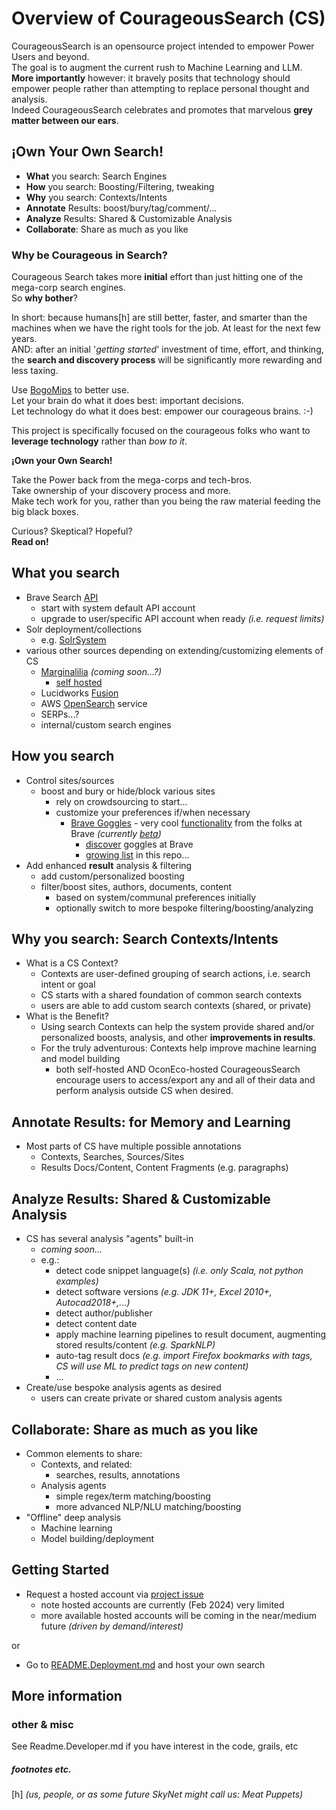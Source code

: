 # Overview of CourageousSearch (CS)
CourageousSearch is an opensource project intended to empower Power Users and beyond.  
The goal is to augment the current rush to Machine Learning and LLM.  
**More importantly** however: it bravely posits that technology should empower people rather than attempting to replace personal thought and analysis.  
Indeed CourageousSearch celebrates and promotes that marvelous **grey matter between our ears**. 


##  ¡Own Your Own Search!
- **What** you search: Search Engines
- **How** you search: Boosting/Filtering, tweaking
- **Why** you search: Contexts/Intents
- **Annotate** Results: boost/bury/tag/comment/... 
- **Analyze** Results: Shared & Customizable Analysis
- **Collaborate**: Share as much as you like
 
### Why be Courageous in Search?
Courageous Search takes more **initial** effort than just hitting one of the mega-corp search engines.  
So **why bother**?

In short: because humans[h] are still better, faster, and smarter than the machines when we have the right tools for the job. At least for the next few years.   
AND: after an initial '_getting started_' investment of time, effort, and thinking, the **search and discovery process** will be significantly more rewarding and less taxing.  

Use [BogoMips](https://en.wikipedia.org/wiki/BogoMips) to better use.  
Let your brain do what it does best: important decisions.  
Let technology do what it does best: empower our courageous brains. :-) 

This project is specifically focused on the courageous folks who want to **leverage technology** rather than _bow to it_.

**¡Own your Own Search!**

Take the Power back from the mega-corps and tech-bros.  
Take ownership of your discovery process and more.  
Make tech work for you, rather than you being the raw material feeding the big black boxes.

Curious? Skeptical? Hopeful?  
**Read on!**

## What you search
  - Brave Search [API](https://brave.com/search/api/)
    - start with system default API account
    - upgrade to user/specific API account when ready _(i.e. request limits)_
  - Solr deployment/collections
    - e.g. [SolrSystem](https://github.com/seanoc5/solr-system)
  - various other sources depending on extending/customizing elements of CS 
    - [Marginalilia](https://search.marginalia.nu/) _(coming soon...?)_
      - [self hosted](https://github.com/MarginaliaSearch/MarginaliaSearch)
    - Lucidworks [Fusion](https://lucidworks.com/fusion-platform/)
    - AWS [OpenSearch](https://aws.amazon.com/opensearch-service/) service  
    - SERPs...?
    - internal/custom search engines

## How you search
- Control sites/sources
  - boost and bury or hide/block various sites 
    - rely on crowdsourcing to start...
    - customize your preferences if/when necessary 
      - [Brave Goggles](https://github.com/brave/goggles-quickstart/blob/main/README.md) - very cool [functionality](https://support.brave.com/hc/en-us/articles/6959189556237-How-do-I-use-Goggles) from the folks at Brave _(currently [beta](https://www.reddit.com/r/brave_browser/comments/viai3r/goggles_beta_is_now_available_in_brave_search/))_  
        - [discover](https://search.brave.com/goggles/discover) goggles at Brave
        - [growing list](goggles) in this repo...
- Add enhanced **result** analysis & filtering
  - add custom/personalized boosting
  - filter/boost sites, authors, documents, content
    - based on system/communal preferences initially 
    - optionally switch to more bespoke filtering/boosting/analyzing 

## Why you search: Search Contexts/Intents
- What is a CS Context? 
  - Contexts are user-defined grouping of search actions, i.e. search intent or goal
  - CS starts with a shared foundation of common search contexts
  - users are able to add custom search contexts (shared, or private)
- What is the Benefit?
  - Using search Contexts can help the system provide shared and/or personalized boosts, analysis, and other **improvements in results**.
  - For the truly adventurous: Contexts help improve machine learning and model building
    - both self-hosted AND OconEco-hosted CourageousSearch encourage users to access/export any and all of their data and perform analysis outside CS when desired.

## Annotate Results: for Memory and Learning
- Most parts of CS have multiple possible annotations
  - Contexts, Searches, Sources/Sites
  - Results Docs/Content, Content Fragments (e.g. paragraphs) 

## Analyze Results: Shared & Customizable Analysis
- CS has several analysis "agents" built-in
  - _coming soon..._
  - e.g.: 
    - detect code snippet language(s) _(i.e. only Scala, not python examples)_
    - detect software versions _(e.g. JDK 11+, Excel 2010+, Autocad2018+,...)_
    - detect author/publisher
    - detect content date
    - apply machine learning pipelines to result document, augmenting stored results/content _(e.g. SparkNLP)_ 
    - auto-tag result docs _(e.g. import Firefox bookmarks with tags, CS will use ML to predict tags on new content)_
    - ...
- Create/use bespoke analysis agents as desired
  - users can create private or shared custom analysis agents

## Collaborate: Share as much as you like
- Common elements to share:
  - Contexts, and related: 
    - searches, results, annotations
  - Analysis agents
    - simple regex/term matching/boosting
    - more advanced NLP/NLU matching/boosting
- "Offline" deep analysis
  - Machine learning
  - Model building/deployment

 

## Getting Started
- Request a hosted account via [project issue](https://github.com/seanoc5/courageoussearch/labels/account)
  - note hosted accounts are currently (Feb 2024) very limited
  - more available hosted accounts will be coming in the near/medium future _(driven by demand/interest)_

or 

- Go to [README.Deployment.md](README.Deployment.md) and host your own search


## More information

### other & misc
See Readme.Developer.md if you have interest in the code, grails, etc
  
  


##### footnotes etc.

[h] _(us, people, or as some future SkyNet might call us: Meat Puppets)_ 
